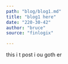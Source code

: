 ```yaml
---
path: "blog/blog1.md"
title: "blog1 here"
date: "220-30-42"
author: "bruce"
source: "finlogix"

---
```



this i t post i ou goth er